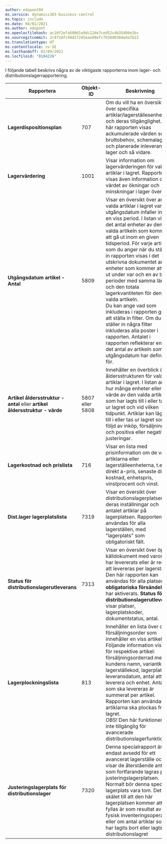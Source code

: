 ```yaml
---
author: edupont04
ms.service: dynamics365-business-central
ms.topic: include
ms.date: 04/01/2021
ms.author: edupont
ms.openlocfilehash: ac10f2efa500d1e9dc12de7ced52c4b35406e1bc
ms.sourcegitcommit: 2c972dfc94d27245eaa99efcf638d030dedafb22
ms.translationtype: HT
ms.contentlocale: sv-SE
ms.lasthandoff: 02/09/2022
ms.locfileid: "8104226"
---
```

I följande tabell beskrivs några av de viktigaste rapporterna inom lager- och distributionslagerrapportering.

|Rapportera |Objekt-ID|Beskrivning  |
|---------|---------|---------|
|**Lagerdispositionsplan**|707|Om du vill ha en översikt över specifika artiklar/lagerställesenheter och deras tillgänglighet. I den här rapporten visas ackumulerade värden som bruttobehov, schemalagda och planerade inleveranser, lager och så vidare. |
|**Lagervärdering**|1001|Visar information om lagervärderingen för valda artiklar i lagret. Rapporten visas även information om värdet av ökningar och minskningar i lager över tid.|
|**Utgångsdatum artikel - Antal**|5809|Visar en översikt över antalet valda artiklar i lagret vars utgångsdatum infaller inom en viss period. I listan visas det antal enheter av den valda artikeln som kommer att gå ut inom en given tidsperiod. För varje artikel som du anger när du ställer in rapporten visas i det utskrivna dokumentet antalet enheter som kommer att gå ut under var och en av tre perioder med samma längd och den totala lagerkvantiteten för den valda artikeln.<br>Du kan ange vad som inkluderas i rapporten genom att ställa in filter. Om du inte ställer in några filter inkluderas alla poster i rapporten. Antalet i rapporten reflekterar endast det antal av artikeln som utgångsdatum har definierats för.|
|**Artikel åldersstruktur - antal** eller **artikel åldersstruktur - värde**|5807 eller 5808|Innehåller en överblick över åldersstrukturen för valda artiklar i lagret. I listan anges hur många enheter eller värde av den valda artikeln som har lagts till i eller tagits ur lagret och vid vilken tidpunkt. Artiklar kan läggas till i eller tas ur lagret som en följd av inköp, försäljningar och positiva eller negativa justeringar.|
|**Lagerkostnad och prislista**|716|Visar en lista med prisinformation om de valda artiklarna eller lagerställeenheterna, t.ex. direkt a-pris, senaste direkt kostnad, enhetspris, vinstprocent och vinst. |
|**Dist.lager lagerplatslista**|7319|Visar en översikt över distributionslagerplatser, deras inställningar och antalet artiklar på lagerplatsen. Rapporten kan användas för alla lagerställen, med "lagerplats" som obligatoriskt fält. |
|**Status för distributionslagerutleverans**|7313|Visar en översikt över öppna källdokument med varor som har levererats eller är redo att levereras per lagerställe. Den här rapporten kan användas för alla platser där **obligatoriska försändelser** har aktiverats. **Status för distributionslagerutleverans** visar platser, lagerplatskoder, dokumentstatus, antal.|
|**Lagerplockningslista**|813|Innehåller en lista över de försäljningsorder som innehåller en viss artikel. Följande information visas för respektive artikel: försäljningsorderrad med kundens namn, variantkod, lagerställekod, lagerplatskod, leveransdatum, antal att leverera och enhet. Antalet som ska levereras är summerat per artikel. Rapporten kan användas när artiklarna ska plockas från lagret.<br>OBS! Den här funktionen är inte tillgänglig för avancerade distributionslagerfunktioner.|
|**Justeringslagerplats för distributionslager**|7320|Denna specialrapport är endast avsedd för ett avancerat lagerställe och visar de återstående antal som fortfarande lagras på justeringslagerplatsen. Normalt bör denna specifika lagerplats vara tom. Det enda skälet till att den här lagerplatsen kommer att fyllas är som resultat av fysisk inventeringsoperation eller om antal artiklar som har tagits bort eller lagts till i distributionslagret|